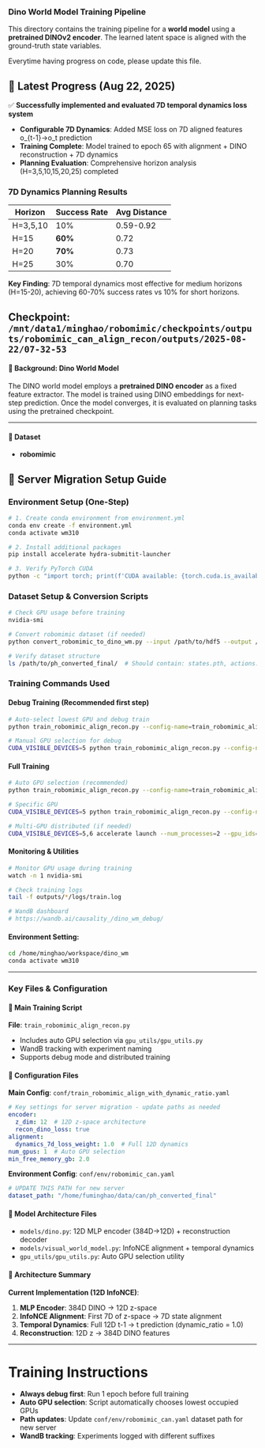 ### Dino World Model Training Pipeline

This directory contains the training pipeline for a **world model** using a **pretrained DINOv2 encoder**. The learned latent space is aligned with the ground-truth state variables.

Everytime having progress on code, please update this file.

## 🎯 Latest Progress (Aug 22, 2025)

✅ **Successfully implemented and evaluated 7D temporal dynamics loss system**
- **Configurable 7D Dynamics**: Added MSE loss on 7D aligned features o_{t-1}→o_t prediction
- **Training Complete**: Model trained to epoch 65 with alignment + DINO reconstruction + 7D dynamics
- **Planning Evaluation**: Comprehensive horizon analysis (H=3,5,10,15,20,25) completed

### **7D Dynamics Planning Results**
| Horizon | Success Rate | Avg Distance |
|---------|-------------|--------------|
| H=3,5,10| 10% | 0.59-0.92 |
| H=15    | **60%** | 0.72 |
| H=20    | **70%** | 0.73 |
| H=25    | 30% | 0.70 |

**Key Finding**: 7D temporal dynamics most effective for medium horizons (H=15-20), achieving 60-70% success rates vs 10% for short horizons.

**Checkpoint**: `/mnt/data1/minghao/robomimic/checkpoints/outputs/robomimic_can_align_recon/outputs/2025-08-22/07-32-53`
---

#### 🔹 Background: Dino World Model

The DINO world model employs a **pretrained DINO encoder** as a fixed feature extractor. The model is trained using DINO embeddings for next-step prediction. Once the model converges, it is evaluated on planning tasks using the pretrained checkpoint.

---

#### 🔹 Dataset

- **robomimic**

## 🚀 Server Migration Setup Guide

### Environment Setup (One-Step)
```bash
# 1. Create conda environment from environment.yml
conda env create -f environment.yml
conda activate wm310

# 2. Install additional packages
pip install accelerate hydra-submitit-launcher

# 3. Verify PyTorch CUDA
python -c "import torch; print(f'CUDA available: {torch.cuda.is_available()}, GPUs: {torch.cuda.device_count()}')"
```

### Dataset Setup & Conversion Scripts
```bash
# Check GPU usage before training
nvidia-smi

# Convert robomimic dataset (if needed)
python convert_robomimic_to_dino_wm.py --input /path/to/hdf5 --output /path/to/ph_converted_final

# Verify dataset structure
ls /path/to/ph_converted_final/  # Should contain: states.pth, actions.pth, velocities.pth, episode_*.mp4
```

### Training Commands Used

#### Debug Training (Recommended first step)
```bash
# Auto-select lowest GPU and debug train
python train_robomimic_align_recon.py --config-name=train_robomimic_align_with_dynamic_ratio training.epochs=1 debug=true

# Manual GPU selection for debug
CUDA_VISIBLE_DEVICES=5 python train_robomimic_align_recon.py --config-name=train_robomimic_align_with_dynamic_ratio training.epochs=1 debug=true
```

#### Full Training
```bash
# Auto GPU selection (recommended)
python train_robomimic_align_recon.py --config-name=train_robomimic_align_with_dynamic_ratio

# Specific GPU
CUDA_VISIBLE_DEVICES=5 python train_robomimic_align_recon.py --config-name=train_robomimic_align_with_dynamic_ratio

# Multi-GPU distributed (if needed)
CUDA_VISIBLE_DEVICES=5,6 accelerate launch --num_processes=2 --gpu_ids=0,1 train_robomimic_align_recon.py --config-name=train_robomimic_align_with_dynamic_ratio
```

#### Monitoring & Utilities
```bash
# Monitor GPU usage during training
watch -n 1 nvidia-smi

# Check training logs
tail -f outputs/*/logs/train.log

# WandB dashboard
# https://wandb.ai/causality_/dino_wm_debug/
```

#### Environment Setting:
```bash
cd /home/minghao/workspace/dino_wm
conda activate wm310
```

---

### Key Files & Configuration

#### 🔹 Main Training Script
**File**: `train_robomimic_align_recon.py`
- Includes auto GPU selection via `gpu_utils/gpu_utils.py`
- WandB tracking with experiment naming
- Supports debug mode and distributed training

#### 🔹 Configuration Files
**Main Config**: `conf/train_robomimic_align_with_dynamic_ratio.yaml`
```yaml
# Key settings for server migration - update paths as needed
encoder:
  z_dim: 12  # 12D z-space architecture
  recon_dino_loss: true
alignment:
  dynamics_7d_loss_weight: 1.0  # Full 12D dynamics
num_gpus: 1  # Auto GPU selection
min_free_memory_gb: 2.0
```

**Environment Config**: `conf/env/robomimic_can.yaml` 
```yaml
# UPDATE THIS PATH for new server
dataset_path: "/home/fuminghao/data/can/ph_converted_final"  
```

#### 🔹 Model Architecture Files
- `models/dino.py`: 12D MLP encoder (384D→12D) + reconstruction decoder
- `models/visual_world_model.py`: InfoNCE alignment + temporal dynamics
- `gpu_utils/gpu_utils.py`: Auto GPU selection utility

#### 🔹 Architecture Summary
**Current Implementation (12D InfoNCE)**:
1. **MLP Encoder**: 384D DINO → 12D z-space  
2. **InfoNCE Alignment**: First 7D of z-space → 7D state alignment
3. **Temporal Dynamics**: Full 12D t-1 → t prediction (dynamic_ratio = 1.0)
4. **Reconstruction**: 12D z → 384D DINO features

---

# Training Instructions
- **Always debug first**: Run 1 epoch before full training
- **Auto GPU selection**: Script automatically chooses lowest occupied GPUs  
- **Path updates**: Update `conf/env/robomimic_can.yaml` dataset path for new server
- **WandB tracking**: Experiments logged with different suffixes